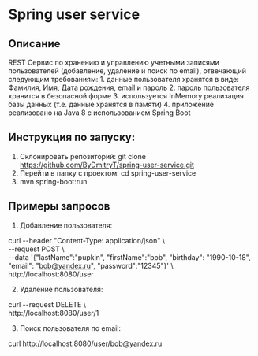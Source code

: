 # Spring user service

## Описание
REST Сервис по хранению и управлению учетными записями
пользователей (добавление, удаление и поиск по email), отвечающий следующим
требованиям:
    1. данные пользователя хранятся в виде: Фамилия, Имя, Дата рождения, email и
пароль
    2. пароль пользователя хранится в безопасной форме
    3. используется InMemory реализация базы данных (т.е. данные хранятся в памяти)
    4. приложение реализовано на Java 8 с использованием Spring Boot

## Инструкция по запуску:
1. Склонировать репозиторий: git clone https://github.com/ByDmitryT/spring-user-service.git
2. Перейти в папку с проектом: cd spring-user-service
3. mvn spring-boot:run

## Примеры запросов

1. Добавление пользователя:

curl --header "Content-Type: application/json" \\\
 --request POST \\\
 --data '{"lastName":"pupkin", "firstName":"bob", "birthday": "1990-10-18", "email": "bob@yandex.ru", "password":"12345"}' \\\
 http://localhost:8080/user
 
2. Удаление пользователя:

curl --request DELETE \\\
 http://localhost:8080/user/1
 
3. Поиск пользователя по email:

curl http://localhost:8080/user/bob@yandex.ru
